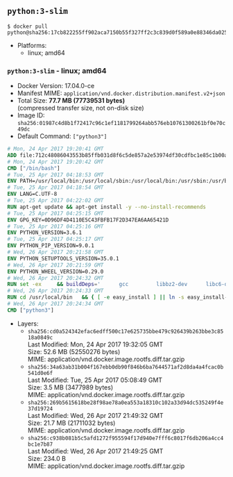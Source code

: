 ## `python:3-slim`

```console
$ docker pull python@sha256:17cb822255ff902aca7150b55f327ff2c3c839d0f589a0e88346da025c7e6132
```

-	Platforms:
	-	linux; amd64

### `python:3-slim` - linux; amd64

-	Docker Version: 17.04.0-ce
-	Manifest MIME: `application/vnd.docker.distribution.manifest.v2+json`
-	Total Size: **77.7 MB (77739531 bytes)**  
	(compressed transfer size, not on-disk size)
-	Image ID: `sha256:01987c4d8b1f72417c96c1ef1181799264abb576eb10761300261bf0e70c49dc`
-	Default Command: `["python3"]`

```dockerfile
# Mon, 24 Apr 2017 19:20:41 GMT
ADD file:712c48086043553b85ffb031d8f6c5de857a2e53974df30cdfbc1e85c1b00a25 in / 
# Mon, 24 Apr 2017 19:20:42 GMT
CMD ["/bin/bash"]
# Tue, 25 Apr 2017 04:18:53 GMT
ENV PATH=/usr/local/bin:/usr/local/sbin:/usr/local/bin:/usr/sbin:/usr/bin:/sbin:/bin
# Tue, 25 Apr 2017 04:18:54 GMT
ENV LANG=C.UTF-8
# Tue, 25 Apr 2017 04:22:02 GMT
RUN apt-get update && apt-get install -y --no-install-recommends 		ca-certificates 		libgdbm3 		libsqlite3-0 		libssl1.0.0 	&& rm -rf /var/lib/apt/lists/*
# Tue, 25 Apr 2017 04:25:15 GMT
ENV GPG_KEY=0D96DF4D4110E5C43FBFB17F2D347EA6AA65421D
# Tue, 25 Apr 2017 04:25:16 GMT
ENV PYTHON_VERSION=3.6.1
# Tue, 25 Apr 2017 04:25:17 GMT
ENV PYTHON_PIP_VERSION=9.0.1
# Wed, 26 Apr 2017 20:21:58 GMT
ENV PYTHON_SETUPTOOLS_VERSION=35.0.1
# Wed, 26 Apr 2017 20:21:59 GMT
ENV PYTHON_WHEEL_VERSION=0.29.0
# Wed, 26 Apr 2017 20:24:32 GMT
RUN set -ex 	&& buildDeps=' 		gcc 		libbz2-dev 		libc6-dev 		libgdbm-dev 		liblzma-dev 		libncurses-dev 		libreadline-dev 		libsqlite3-dev 		libssl-dev 		make 		tcl-dev 		tk-dev 		wget 		xz-utils 		zlib1g-dev 	' 	&& apt-get update && apt-get install -y $buildDeps --no-install-recommends && rm -rf /var/lib/apt/lists/* 		&& wget -O python.tar.xz "https://www.python.org/ftp/python/${PYTHON_VERSION%%[a-z]*}/Python-$PYTHON_VERSION.tar.xz" 	&& wget -O python.tar.xz.asc "https://www.python.org/ftp/python/${PYTHON_VERSION%%[a-z]*}/Python-$PYTHON_VERSION.tar.xz.asc" 	&& export GNUPGHOME="$(mktemp -d)" 	&& gpg --keyserver ha.pool.sks-keyservers.net --recv-keys "$GPG_KEY" 	&& gpg --batch --verify python.tar.xz.asc python.tar.xz 	&& rm -r "$GNUPGHOME" python.tar.xz.asc 	&& mkdir -p /usr/src/python 	&& tar -xJC /usr/src/python --strip-components=1 -f python.tar.xz 	&& rm python.tar.xz 		&& cd /usr/src/python 	&& ./configure 		--enable-loadable-sqlite-extensions 		--enable-shared 	&& make -j$(nproc) 	&& make install 	&& ldconfig 		&& if [ ! -e /usr/local/bin/pip3 ]; then : 		&& wget -O /tmp/get-pip.py 'https://bootstrap.pypa.io/get-pip.py' 		&& python3 /tmp/get-pip.py "pip==$PYTHON_PIP_VERSION" 		&& rm /tmp/get-pip.py 	; fi 	&& pip3 install --no-cache-dir --upgrade --force-reinstall 		"pip==$PYTHON_PIP_VERSION" 		"setuptools==$PYTHON_SETUPTOOLS_VERSION" 		"wheel==$PYTHON_WHEEL_VERSION" 		&& find /usr/local -depth 		\( 			\( -type d -a -name test -o -name tests \) 			-o 			\( -type f -a -name '*.pyc' -o -name '*.pyo' \) 		\) -exec rm -rf '{}' + 	&& apt-get purge -y --auto-remove $buildDeps 	&& rm -rf /usr/src/python ~/.cache
# Wed, 26 Apr 2017 20:24:33 GMT
RUN cd /usr/local/bin 	&& { [ -e easy_install ] || ln -s easy_install-* easy_install; } 	&& ln -s idle3 idle 	&& ln -s pydoc3 pydoc 	&& ln -s python3 python 	&& ln -s python3-config python-config
# Wed, 26 Apr 2017 20:24:34 GMT
CMD ["python3"]
```

-	Layers:
	-	`sha256:cd0a524342efac6edff500c17e625735bbe479c926439b263bbe3c8518a0849c`  
		Last Modified: Mon, 24 Apr 2017 19:32:05 GMT  
		Size: 52.6 MB (52550276 bytes)  
		MIME: application/vnd.docker.image.rootfs.diff.tar.gzip
	-	`sha256:34a63ab31b004f167ebb0db90f846b6ba7644571af2d8da4a4fcac0b541d0e6f`  
		Last Modified: Tue, 25 Apr 2017 05:08:49 GMT  
		Size: 3.5 MB (3477989 bytes)  
		MIME: application/vnd.docker.image.rootfs.diff.tar.gzip
	-	`sha256:269b5615618be28f98ae78a0ea553a18310c102a33d94dc535249f4e37d19724`  
		Last Modified: Wed, 26 Apr 2017 21:49:32 GMT  
		Size: 21.7 MB (21711032 bytes)  
		MIME: application/vnd.docker.image.rootfs.diff.tar.gzip
	-	`sha256:c938b081b5c5afd1272f955594f17d940e7fff6c8017f6db206a4cc4bc1e7b87`  
		Last Modified: Wed, 26 Apr 2017 21:49:25 GMT  
		Size: 234.0 B  
		MIME: application/vnd.docker.image.rootfs.diff.tar.gzip
